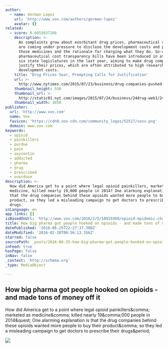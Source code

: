 ```yaml
---
author:
  - name: German Lopez
    url: 'http://www.vox.com/authors/german-lopez'
    avatar: {}
related:
  - score: 0.6053637266
    description: >-
      As complaints grow about exorbitant drug prices, pharmaceutical companies
      are coming under pressure to disclose the development costs and profits of
      those medicines and the rationale for charging what they do. So-called
      pharmaceutical cost transparency bills have been introduced in at least
      six state legislatures in the last year, aiming to make drug companies
      justify their prices, which are often attributed to high research and
      development costs.
    title: 'Drug Prices Soar, Prompting Calls for Justification'
    url: >-
      http://www.nytimes.com/2015/07/23/business/drug-companies-pushed-from-far-and-wide-to-explain-high-prices.html
    thumbnail_height: 550
    thumbnail_url: >-
      http://static01.nyt.com/images/2015/07/24/business/24drug-web1/24drug-web1-facebookJumbo.jpg
    thumbnail_width: 1050
publisher:
  url: 'http://www.vox.com'
  name: Vox
  favicon: 'https://cdn0.vox-cdn.com/community_logos/52517/voxv.png'
  domain: www.vox.com
keywords:
  - opioid
  - painkillers
  - purdue
  - pain
  - oxycontin
  - addicted
  - pharma
  - drug
  - prescribed
  - overdose
description: >-
  How did America get to a point where legal opioid painkillers, marketed as
  medicine, killed nearly 19,000 people in 2014? One alarming explanation is
  that the drug companies behind these opioids wanted more people to buy their
  product, so they led a misleading campaign to get doctors to prescribe their
  drugs.
inLanguage: en
app_links: []
isBasedOnUrl: 'http://www.vox.com/2016/2/5/10919360/opioid-epidemic-chart'
title: How big pharma got people hooked on opioids - and made tons of money off it
datePublished: '2016-06-25T22:27:37.308Z'
dateModified: '2016-02-10T00:56:13.356Z'
starred: false
sourcePath: _posts/2016-06-25-how-big-pharma-got-people-hooked-on-opioids-and-made-tons.md
inFeed: true
hasPage: false
inNav: false
_context: 'http://schema.org'
_type: MediaObject

---
```

<article style=""><h1>How big pharma got people hooked on opioids - and made tons of money off it</h1><p>How did America get to a point where legal opioid painkillers&amp;comma; marketed as medicine&amp;comma; killed nearly 19&amp;comma;000 people in 2014&amp;quest; One alarming explanation is that the drug companies behind these opioids wanted more people to buy their product&amp;comma; so they led a misleading campaign to get doctors to prescribe their drugs&amp;period;</p><img src="https://cdn1.vox-cdn.com/thumbor/LJzOgNUvGQuSYjlmQc-QUNPdSgU=/0x38:1600x1105/1280x853/cdn0.vox-cdn.com/uploads/chorus_image/image/48735045/GettyImages-563590877.0.jpg" /></article>